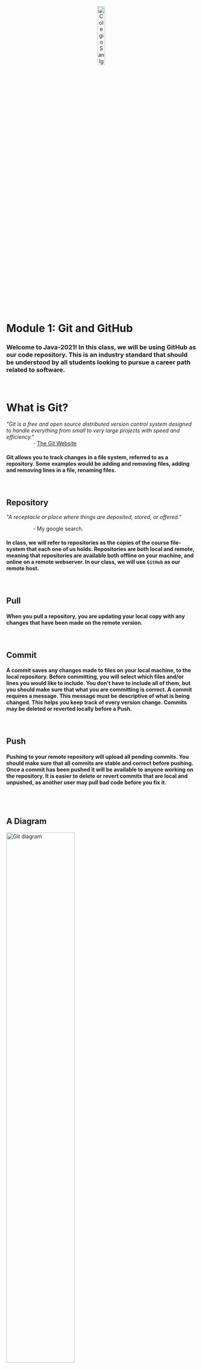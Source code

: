 <div style="text-align:center">
        <img    src="../../images/csi.png" 
                title="Colegio San Ignacio" 
                width="20%" 
                height="20%" />
</div>
<br>

# Module 1: Git and GitHub
### Welcome to Java-2021! In this class, we will be using GitHub as our code repository. This is an industry standard that should be understood by all students looking to pursue a career path related to software.
<br>

# What is Git?
*"Git is a free and open source distributed version control system designed to handle everything from small to very large projects with speed and efficiency."*
<br>
&nbsp;&nbsp;&nbsp;&nbsp;&nbsp;&nbsp;&nbsp;&nbsp;&nbsp;&nbsp;&nbsp;&nbsp;&nbsp;&nbsp;&nbsp;&nbsp;&nbsp; \- [The Git Website](https://git-scm.com/)

#### Git allows you to track changes in a file system, referred to as a repository. Some examples would be adding and removing files, adding and removing lines in a file, renaming files.

<br>

## Repository
*"A receptacle or place where things are deposited, stored, or offered."*
<br>

&nbsp;&nbsp;&nbsp;&nbsp;&nbsp;&nbsp;&nbsp;&nbsp;&nbsp;&nbsp;&nbsp;&nbsp;&nbsp;&nbsp;&nbsp;&nbsp;&nbsp; \- My google search.
<br>

#### In class, we will refer to repositories as the copies of the course file-system that each one of us holds. Repositories are both local and remote, meaning that repositories are available both offline on your machine, and online on a remote webserver. In our class, we will use `GitHub` as our remote host.

<br>

## Pull
#### When you pull a repository, you are updating your local copy with any changes that have been made on the remote version.

<br>

## Commit
#### A commit saves any changes made to files on your local machine, to the local repository. Before committing, you will select which files and/or lines you would like to include. You don't have to include all of them, but you should make sure that what you are committing is correct. A commit requires a message. This message must be descriptive of what is being changed. This helps you keep track of every version change. Commits may be deleted or reverted locally before a Push.

<br>

## Push
#### Pushing to your remote repository will upload all pending commits. You should make sure that all commits are stable and correct before pushing. Once a commit has been pushed it will be available to anyone working on the repository. It is easier to delete or revert commits that are local and unpushed, as another user may pull bad code before you fix it. 

<br>

<br>

## A Diagram
<img    src="https://www.pngitem.com/pimgs/m/608-6085261_git-push-and-pull-hd-png-download.png" 
        title="Git diagram" 
        width="60%" 
        height="60%" />

<br>

# Install [GitHub Desktop](https://desktop.github.com/). 
### **(Not needed with Eclipse)**. 
Any students may use [GitHub Desktop](https://desktop.github.com/) as it is the easiest solution to the git dependency.

<br>

# What is GitHub?
Think of GitHub as an Instagram of Code. A whole bunch of programmers from all around the world share their code so that others may view, comment and like it. They all use the technology of Git and share it on this Hub. GitHub is free, but you may pay to keep your repositories private.

<br>

## Set up a GitHub Account.

### Go to [GitHub.com](https://github.com) and Sign Up **Correctly**. `(1pts)`
* Use your student Email.
* Use the following format for your <u>**username**</u>: CSI-Name-Lastname. 
* Pay attention to Capitalization.
* Use my github name as an example: `CSI-Carlos-Cobian`
<br>
<img    src="GitHubSetup.png" 
        title="Create Account" 
        width="60%" 
        height="60%" />
<br>
*If it already exists, include your second last name.*

<br>

# What is a branch?     
Branches are different versions of a repository. A central branch(`main`) represents a repository, while many others represent modifications that are incomplete, in development, or just different. 

<br>


## Fork the class repository. `(1pts)`
Forking a repository will create a copy on your GitHub account. You own it now. You may freely alter this copy to take class notes and answer questions. These changes will only be reflected on your copy **(fork)** of the repository. 
<br>

### Visit the class repo and click on `fork`. (top right)
https://github.com/CSI-Carlos-Cobian/CSI-Java-2021

<br>

# Set up your development environment

## Install [Eclipse IDE](https://www.eclipse.org/downloads/) `(1pts)`

## Clone the repository into your machine `(2pts)`

### Clone using Eclipse IDE
You may manage your git by using Eclipse's integrated solution. Press `ALT+SHIFT+Q`, release, and then press `Q` again to search eclipse for tools. Type `git` and select `Git Repositories`. Clone your fork using the following configuration as an example. Remember that `CSI-Carlos-Cobian` is to be replaced with **your** username.

<img    src="GitEclipse.png" 
        title="Create Account" 
        width="60%" 
        height="60%" />

<br>

### Clone using GitHub Desktop
After signing in to GitHub, click on Clone and your fork should show up. **GitHub Desktop** automatically creates a folder on your Documents called <u>GitHub</u>.  Within this folder, you will find a folder named <u>CSI-Java-2021</u> containing your cloned course.

<br>

### [Source Tree Git](/../../tree/main/Modules/SourceTree/Setup.md) **(Optional)** 

* #### Provides easier visualization of branches and history. 
* #### Requires many 3rd party authorizations.

<br>

# Using Git
You may clone a repository without forking it, but only `contributors` may push changes to it. When you fork a copy, it becomes your own. 
<br>

*You may also update your copy **(fork)** of the repository to reflect any changes I have made to the course, without overwriting your individual changes.*

<br>

## Update your fork:
You may update your fork on GitHub.com. When your fork is out of date, a banner will show up. Click on it to update your branch.

<br>

To download fork updates to your **local** repository(PC) pull the changes from GitHub.

<br>

<!-- You may update both simultaneously from Visual Studio by selecting. -->
<!-- 
`Source Control` > Branch > Merge Branch
Select `upstream/main`  
-->
<!-- #TODO: Update for eclipse -->


`upstream/main` represents the repository you've forked. 'Merging' it into you branch means that you're applying its updates into your branch.

<br>

# Class Discussion
## Answer the questions on the Markdown file located within your <u>`Module1`</u> directory (Module1.md). `(4pts)`

<!-- This is a comment. It is not processed by the code -->
<!-- Welcome! These are your questions. -->
<!-- Answer using full sentences to receive all points. -->
<!-- 

What is the difference between Git and GitHub?

 - Answer:

What is the difference between a git commit and a git push?

 - Answer:

What is the difference between a pull, and an upstream pull?

 - Answer:

Was any part of these instructions unclear or incomplete?

 - Answer:

Lackluster responses may result in point deductions.
-->

* ### Save the file. Commit your changes and push them to your remote repository by the end class. `(1pts)`
* ### You may complete the answers by issuing additional commits and pushing them before the next class.